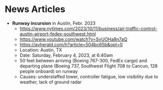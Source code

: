 # News Articles

* **Runway incursion** in Austin, Febr. 2023
  * https://www.nytimes.com/2023/10/11/business/air-traffic-control-austin-airport-fedex-southwest.html
  * https://www.youtube.com/watch?v=SvUOHa8n7aQ
  * https://avherald.com/h?article=504bc65b&opt=0
  * Location: Austin, TX
  * Date: Saturday, February 4, 2023, at 6:40am
  * 50 feet between arriving (Boeing 767-300, FedEx cargo) and departing plane (Boeing 737, Southwest Flight 708 to Cancun, 128 people onboard) on runway 
  * Causes: understaffed tower, controller fatigue, low visibility due to weather, lack of ground radar
